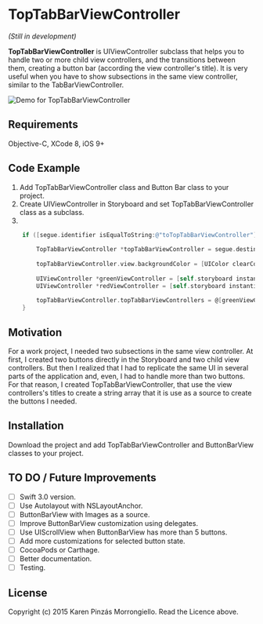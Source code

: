 # TopTabBarViewController 
*(Still in development)*

**TopTabBarViewController** is UIViewController subclass that helps you to handle two or more child view controllers, and the transitions between them, creating a button bar (according the view controller's title). It is very useful when you have to show subsections in the same view controller, similar to the TabBarViewController.

![Demo for TopTabBarViewController](https://raw.githubusercontent.com/Jadekin/Jadekin.github.io/master/Projects/Demos/TopBabBarViewController.gif "Demo for TopTabBarViewController")


## Requirements

Objective-C, XCode 8, iOS 9+


## Code Example

1. Add TopTabBarViewController class and Button Bar class to your project.
2. Create UIViewController in Storyboard and set TopTabBarViewController class as a subclass.
3. 
```objectivec
    if ([segue.identifier isEqualToString:@"toTopTabBarViewController"]) {
        
        TopTabBarViewController *topTabBarViewController = segue.destinationViewController;
        
        topTabBarViewController.view.backgroundColor = [UIColor clearColor];
        
        UIViewController *greenViewController = [self.storyboard instantiateViewControllerWithIdentifier:@"greenViewController"];
        UIViewController *redViewController = [self.storyboard instantiateViewControllerWithIdentifier:@"redViewController"];
        
        topTabBarViewController.topTabBarViewControllers = @[greenViewController, redViewController];
    }
```

## Motivation

For a work project, I needed two subsections in the same view controller. At first, I created two buttons directly in the Storyboard and two child view controllers. But then I realized that I had to replicate the same UI in several parts of the application and, even, I had to handle more than two buttons. For that reason, I created TopTabBarViewController, that use the view controllers's titles to create a string array that it is use as a source to create the buttons I needed.


## Installation

Download the project and add TopTabBarViewController and ButtonBarView classes to your project.

## TO DO / Future Improvements

- [ ] Swift 3.0 version.
- [ ] Use Autolayout with NSLayoutAnchor.
- [ ] ButtonBarView with Images as a source.
- [ ] Improve ButtonBarView customization using delegates.
- [ ] Use UIScrollView when ButtonBarView has more than 5 buttons.
- [ ] Add more customizations for selected button state.
- [ ] CocoaPods or Carthage.
- [ ] Better documentation.
- [ ] Testing.

## License

Copyright (c) 2015 Karen Pinzás Morrongiello. Read the Licence above.


